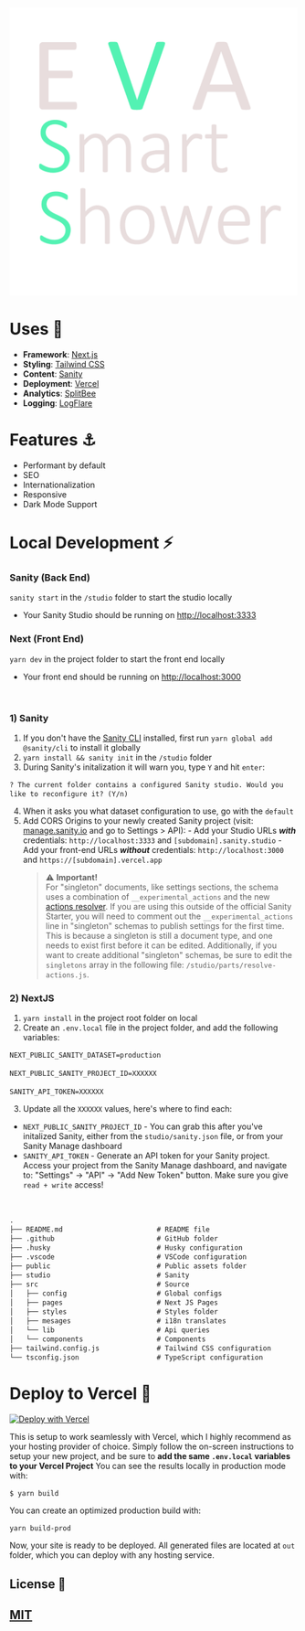 <p align="center">
  <a href="https://github.com/grienz/eva"><img src="public/assets/logo.png?raw=true" alt="Logo"></a>
</p>

# Uses 💯

- **Framework**: [Next.js](https://nextjs.org/)
- **Styling**: [Tailwind CSS](https://tailwindcss.com/)
- **Content**: [Sanity](https://sanity.io)
- **Deployment**: [Vercel](https://vercel.com)
- **Analytics**: [SplitBee](https://splitbee.io/)
- **Logging**: [LogFlare](https://logflare.aoo/)

# Features ⚓

- Performant by default
- SEO
- Internationalization
- Responsive
- Dark Mode Support

# Local Development ⚡

### Sanity (Back End)

`sanity start` in the `/studio` folder to start the studio locally

- Your Sanity Studio should be running on [http://localhost:3333](http://localhost:3333)

### Next (Front End)

`yarn dev` in the project folder to start the front end locally

- Your front end should be running on [http://localhost:3000](http://localhost:3000)

<br />

### 1) Sanity

1. If you don't have the [Sanity CLI](https://www.sanity.io/docs/getting-started-with-sanity-cli) installed, first run `yarn global add @sanity/cli` to install it globally
2. `yarn install && sanity init` in the `/studio` folder
3. During Sanity's initalization it will warn you, type `Y` and hit `enter`:

```
? The current folder contains a configured Sanity studio. Would you like to reconfigure it? (Y/n)
```

4. When it asks you what dataset configuration to use, go with the `default`
5. Add CORS Origins to your newly created Sanity project (visit: [manage.sanity.io](https://manage.sanity.io) and go to Settings > API): - Add your Studio URLs **_with_** credentials: `http://localhost:3333` and `[subdomain].sanity.studio` - Add your front-end URLs **_without_** credentials: `http://localhost:3000` and `https://[subdomain].vercel.app`
   > ⚠️ **Important!** <br />For "singleton" documents, like settings sections, the schema uses a combination of `__experimental_actions` and the new [actions resolver](https://www.sanity.io/docs/document-actions). If you are using this outside of the official Sanity Starter, you will need to comment out the `__experimental_actions` line in "singleton" schemas to publish settings for the first time. This is because a singleton is still a document type, and one needs to exist first before it can be edited. Additionally, if you want to create additional "singleton" schemas, be sure to edit the `singletons` array in the following file: `/studio/parts/resolve-actions.js`.

### 2) NextJS

1. `yarn install` in the project root folder on local
2. Create an `.env.local` file in the project folder, and add the following variables:

```
NEXT_PUBLIC_SANITY_DATASET=production

NEXT_PUBLIC_SANITY_PROJECT_ID=XXXXXX

SANITY_API_TOKEN=XXXXXX

```

3. Update all the `XXXXXX` values, here's where to find each:

- `NEXT_PUBLIC_SANITY_PROJECT_ID` - You can grab this after you've initalized Sanity, either from the `studio/sanity.json` file, or from your Sanity Manage dashboard
- `SANITY_API_TOKEN` - Generate an API token for your Sanity project. Access your project from the Sanity Manage dashboard, and navigate to: "Settings" -> "API" -> "Add New Token" button. Make sure you give `read + write` access!

<br />

```shell
.
├── README.md                       # README file
├── .github                         # GitHub folder
├── .husky                          # Husky configuration
├── .vscode                         # VSCode configuration
├── public                          # Public assets folder
├── studio                          # Sanity
├── src                             # Source
│   ├── config                      # Global configs
│   ├── pages                       # Next JS Pages
│   ├── styles                      # Styles folder
│   ├── mesages                     # i18n translates
│   └── lib                         # Api queries
│   └── components                  # Components
├── tailwind.config.js              # Tailwind CSS configuration
└── tsconfig.json                   # TypeScript configuration
```

# Deploy to Vercel 🚀

[![Deploy with Vercel](https://vercel.com/button)](https://vercel.com/new/git/external?repository-url=https%3A%2F%2Fgithub.com%2Fgrienz%2Feva)

This is setup to work seamlessly with Vercel, which I highly recommend as your hosting provider of choice. Simply follow the on-screen instructions to setup your new project, and be sure to **add the same `.env.local` variables to your Vercel Project**
You can see the results locally in production mode with:

```shell
$ yarn build
```

You can create an optimized production build with:

```shell
yarn build-prod
```

Now, your site is ready to be deployed. All generated files are located at `out` folder, which you can deploy with any hosting service.

## License 🤝

## [MIT](LICENSE)
